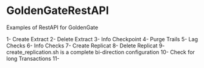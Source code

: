 # GoldenGateRestAPI
Examples of RestAPI for GoldenGate

1- Create Extract
2- Delete Extract
3- Info Checkpoint
4- Purge Trails
5- Lag Checks
6- Info Checks
7- Create Replicat
8- Delete Replicat
9- create_replication.sh is a complete bi-direction configuration
10- Check for long Transactions
11-
